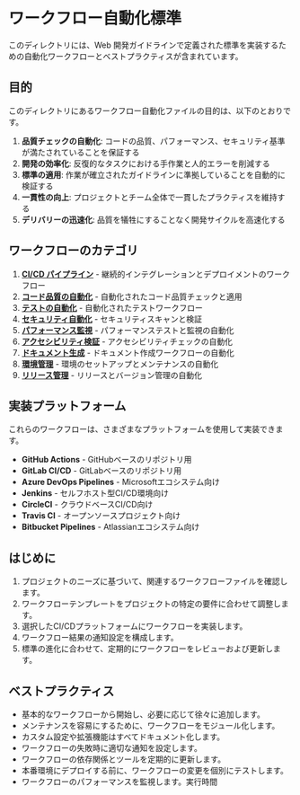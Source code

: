 # ワークフロー自動化標準

このディレクトリには、Web 開発ガイドラインで定義された標準を実装するための自動化ワークフローとベストプラクティスが含まれています。

## 目的

このディレクトリにあるワークフロー自動化ファイルの目的は、以下のとおりです。

1. **品質チェックの自動化**: コードの品質、パフォーマンス、セキュリティ基準が満たされていることを保証する
2. **開発の効率化**: 反復的なタスクにおける手作業と人的エラーを削減する
3. **標準の適用**: 作業が確立されたガイドラインに準拠していることを自動的に検証する
4. **一貫性の向上**: プロジェクトとチーム全体で一貫したプラクティスを維持する
5. **デリバリーの迅速化**: 品質を犠牲にすることなく開発サイクルを高速化する

## ワークフローのカテゴリ

1. [**CI/CD パイプライン**](ci-cd-pipelines.md) - 継続的インテグレーションとデプロイメントのワークフロー
2. [**コード品質の自動化**](code-quality-automation.md) - 自動化されたコード品質チェックと適用
3. [**テストの自動化**](testing-automation.md) - 自動化されたテストワークフロー
4. [**セキュリティ自動化**](security-automation.md) - セキュリティスキャンと検証
5. [**パフォーマンス監視**](performance-monitoring.md) - パフォーマンステストと監視の自動化
6. [**アクセシビリティ検証**](accessibility-validation.md) - アクセシビリティチェックの自動化
7. [**ドキュメント生成**](documentation-generation.md) - ドキュメント作成ワークフローの自動化
8. [**環境管理**](environment-management.md) - 環境のセットアップとメンテナンスの自動化
9. [**リリース管理**](release-management.md) - リリースとバージョン管理の自動化

## 実装プラットフォーム

これらのワークフローは、さまざまなプラットフォームを使用して実装できます。

- **GitHub Actions** - GitHubベースのリポジトリ用
- **GitLab CI/CD** - GitLabベースのリポジトリ用
- **Azure DevOps Pipelines** - Microsoftエコシステム向け
- **Jenkins** - セルフホスト型CI/CD環境向け
- **CircleCI** - クラウドベースCI/CD向け
- **Travis CI** - オープンソースプロジェクト向け
- **Bitbucket Pipelines** - Atlassianエコシステム向け

## はじめに

1. プロジェクトのニーズに基づいて、関連するワークフローファイルを確認します。
2. ワークフローテンプレートをプロジェクトの特定の要件に合わせて調整します。
3. 選択したCI/CDプラットフォームにワークフローを実装します。
4. ワークフロー結果の通知設定を構成します。
5. 標準の進化に合わせて、定期的にワークフローをレビューおよび更新します。

## ベストプラクティス

- 基本的なワークフローから開始し、必要に応じて徐々に追加します。
- メンテナンスを容易にするために、ワークフローをモジュール化します。
- カスタム設定や拡張機能はすべてドキュメント化します。
- ワークフローの失敗時に適切な通知を設定します。
- ワークフローの依存関係とツールを定期的に更新します。
- 本番環境にデプロイする前に、ワークフローの変更を個別にテストします。
- ワークフローのパフォーマンスを監視します。実行時間